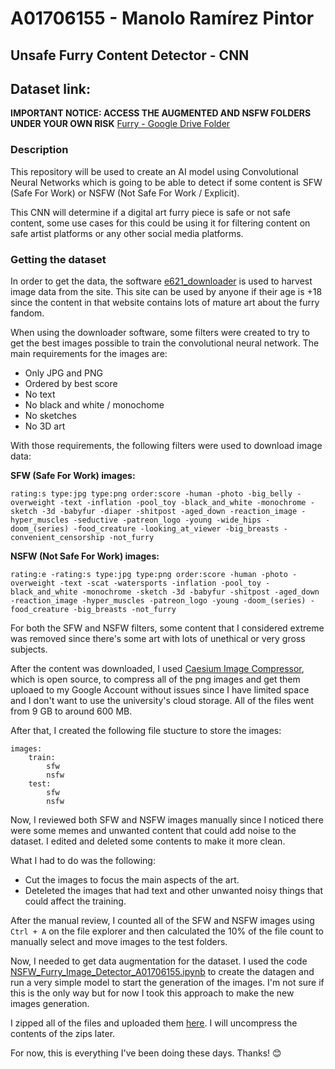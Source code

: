 # A01706155 - Manolo Ramírez Pintor
## Unsafe Furry Content Detector - CNN

## Dataset link:
**IMPORTANT NOTICE: ACCESS THE AUGMENTED AND NSFW FOLDERS UNDER YOUR OWN RISK**
[Furry - Google Drive Folder](https://drive.google.com/drive/folders/1r-uJWHH_A7MWnHDd6ZcGFRKvapNyBV8Z?usp=share_link)

### Description
This repository will be used to create an AI model using Convolutional Neural Networks which is going to be able to detect if some content is SFW (Safe For Work) or NSFW (Not Safe For Work / Explicit).

This CNN will determine if a digital art furry piece is safe or not safe content, some use cases for this could be using it for filtering content on safe artist platforms or any other social media platforms.

### Getting the dataset
In order to get the data, the software [e621_downloader](https://github.com/McSib/e621_downloader) is used to harvest image data from the site. This site can be used by anyone if their age is +18 since the content in that website contains lots of mature art about the furry fandom.

When using the downloader software, some filters were created to try to get the best images possible to train the convolutional neural network. The main requirements for the images are:
* Only JPG and PNG
* Ordered by best score
* No text
* No black and white / monochome
* No sketches
* No 3D art

With those requirements, the following filters were used to download image data:

**SFW (Safe For Work) images:**

```rating:s type:jpg type:png order:score -human -photo -big_belly -overweight -text -inflation -pool_toy -black_and_white -monochrome -sketch -3d -babyfur -diaper -shitpost -aged_down -reaction_image -hyper_muscles -seductive -patreon_logo -young -wide_hips -doom_(series) -food_creature -looking_at_viewer -big_breasts -convenient_censorship -not_furry```

**NSFW (Not Safe For Work) images:**

```rating:e -rating:s type:jpg type:png order:score -human -photo -overweight -text -scat -watersports -inflation -pool_toy -black_and_white -monochrome -sketch -3d -babyfur -shitpost -aged_down -reaction_image -hyper_muscles -patreon_logo -young -doom_(series) -food_creature -big_breasts -not_furry```

For both the SFW and NSFW filters, some content that I considered extreme was removed since there's some art with lots of unethical or very gross subjects.

After the content was downloaded, I used [Caesium Image Compressor](https://saerasoft.com/caesium/), which is open source, to compress all of the png images and get them uploaed to my Google Account without issues since I have limited space and I don't want to use the university's cloud storage. All of the files went from 9 GB to around 600 MB. 

After that, I created the following file stucture to store the images:
```
images:
    train:
        sfw
        nsfw
    test:
        sfw
        nsfw
```

Now, I reviewed both SFW and NSFW images manually since I noticed there were some memes and unwanted content that could add noise to the dataset. I edited and deleted some contents to make it more clean.

What I had to do was the following:
* Cut the images to focus the main aspects of the art.
* Deteleted the images that had text and other unwanted noisy things that could affect the training.

After the manual review, I counted all of the SFW and NSFW images using ```Ctrl + A``` on the file explorer and then calculated the 10% of the file count to manually select and move images to the test folders.

Now, I needed to get data augmentation for the dataset. I used the code [NSFW_Furry_Image_Detector_A01706155.ipynb](./NSFW_Furry_Image_Detector_A01706155.ipynb) to create the datagen and run a very simple model to start the generation of the images. I'm not sure if this is the only way but for now I took this approach to make the new images generation.

I zipped all of the files and uploaded them [here](https://drive.google.com/drive/folders/1r-uJWHH_A7MWnHDd6ZcGFRKvapNyBV8Z?usp=share_link). I will uncompress the contents of the zips later.

For now, this is everything I've been doing these days. Thanks! 😊
